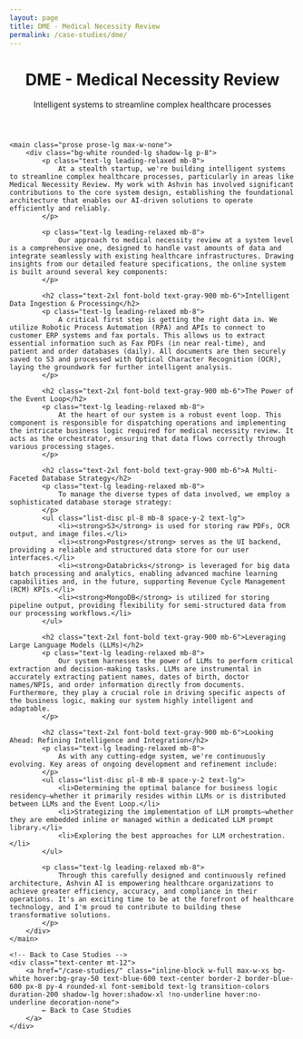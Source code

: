 ```yaml
---
layout: page
title: DME - Medical Necessity Review
permalink: /case-studies/dme/
---
```


<div class="max-w-4xl mx-auto px-4 sm:px-6 md:px-8 py-8">
    <!-- Hero Section -->
    <header class="text-center mb-12">
        <h1 class="text-4xl md:text-5xl font-bold text-gray-900 mb-6">
            DME - Medical Necessity Review
        </h1>
        <div class="text-xl text-gray-600">
            <p>Intelligent systems to streamline complex healthcare processes</p>
        </div>
    </header>

    <main class="prose prose-lg max-w-none">
        <div class="bg-white rounded-lg shadow-lg p-8">
            <p class="text-lg leading-relaxed mb-8">
                At a stealth startup, we're building intelligent systems to streamline complex healthcare processes, particularly in areas like Medical Necessity Review. My work with Ashvin has involved significant contributions to the core system design, establishing the foundational architecture that enables our AI-driven solutions to operate efficiently and reliably.
            </p>

            <p class="text-lg leading-relaxed mb-8">
                Our approach to medical necessity review at a system level is a comprehensive one, designed to handle vast amounts of data and integrate seamlessly with existing healthcare infrastructures. Drawing insights from our detailed feature specifications, the online system is built around several key components:
            </p>

            <h2 class="text-2xl font-bold text-gray-900 mb-6">Intelligent Data Ingestion & Processing</h2>
            <p class="text-lg leading-relaxed mb-8">
                A critical first step is getting the right data in. We utilize Robotic Process Automation (RPA) and APIs to connect to customer ERP systems and fax portals. This allows us to extract essential information such as Fax PDFs (in near real-time), and patient and order databases (daily). All documents are then securely saved to S3 and processed with Optical Character Recognition (OCR), laying the groundwork for further intelligent analysis.
            </p>

            <h2 class="text-2xl font-bold text-gray-900 mb-6">The Power of the Event Loop</h2>
            <p class="text-lg leading-relaxed mb-8">
                At the heart of our system is a robust event loop. This component is responsible for dispatching operations and implementing the intricate business logic required for medical necessity review. It acts as the orchestrator, ensuring that data flows correctly through various processing stages.
            </p>

            <h2 class="text-2xl font-bold text-gray-900 mb-6">A Multi-Faceted Database Strategy</h2>
            <p class="text-lg leading-relaxed mb-8">
                To manage the diverse types of data involved, we employ a sophisticated database storage strategy:
            </p>
            <ul class="list-disc pl-8 mb-8 space-y-2 text-lg">
                <li><strong>S3</strong> is used for storing raw PDFs, OCR output, and image files.</li>
                <li><strong>Postgres</strong> serves as the UI backend, providing a reliable and structured data store for our user interfaces.</li>
                <li><strong>Databricks</strong> is leveraged for big data batch processing and analytics, enabling advanced machine learning capabilities and, in the future, supporting Revenue Cycle Management (RCM) KPIs.</li>
                <li><strong>MongoDB</strong> is utilized for storing pipeline output, providing flexibility for semi-structured data from our processing workflows.</li>
            </ul>

            <h2 class="text-2xl font-bold text-gray-900 mb-6">Leveraging Large Language Models (LLMs)</h2>
            <p class="text-lg leading-relaxed mb-8">
                Our system harnesses the power of LLMs to perform critical extraction and decision-making tasks. LLMs are instrumental in accurately extracting patient names, dates of birth, doctor names/NPIs, and order information directly from documents. Furthermore, they play a crucial role in driving specific aspects of the business logic, making our system highly intelligent and adaptable.
            </p>

            <h2 class="text-2xl font-bold text-gray-900 mb-6">Looking Ahead: Refining Intelligence and Integration</h2>
            <p class="text-lg leading-relaxed mb-8">
                As with any cutting-edge system, we're continuously evolving. Key areas of ongoing development and refinement include:
            </p>
            <ul class="list-disc pl-8 mb-8 space-y-2 text-lg">
                <li>Determining the optimal balance for business logic residency—whether it primarily resides within LLMs or is distributed between LLMs and the Event Loop.</li>
                <li>Strategizing the implementation of LLM prompts—whether they are embedded inline or managed within a dedicated LLM prompt library.</li>
                <li>Exploring the best approaches for LLM orchestration.</li>
            </ul>

            <p class="text-lg leading-relaxed mb-8">
                Through this carefully designed and continuously refined architecture, Ashvin AI is empowering healthcare organizations to achieve greater efficiency, accuracy, and compliance in their operations. It's an exciting time to be at the forefront of healthcare technology, and I'm proud to contribute to building these transformative solutions.
            </p>
        </div>
    </main>

    <!-- Back to Case Studies -->
    <div class="text-center mt-12">
        <a href="/case-studies/" class="inline-block w-full max-w-xs bg-white hover:bg-gray-50 text-blue-600 text-center border-2 border-blue-600 px-8 py-4 rounded-xl font-semibold text-lg transition-colors duration-200 shadow-lg hover:shadow-xl !no-underline hover:no-underline decoration-none">
            ← Back to Case Studies
        </a>
    </div>
</div>
